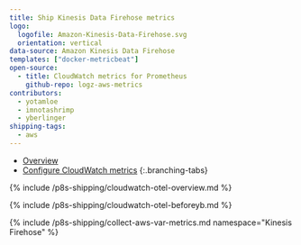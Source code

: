```yaml
---
title: Ship Kinesis Data Firehose metrics
logo:
  logofile: Amazon-Kinesis-Data-Firehose.svg
  orientation: vertical
data-source: Amazon Kinesis Data Firehose
templates: ["docker-metricbeat"]
open-source:
  - title: CloudWatch metrics for Prometheus
    github-repo: logz-aws-metrics
contributors:
  - yotamloe
  - imnotashrimp
  - yberlinger
shipping-tags:
  - aws
---
```


<!-- tabContainer:start -->
<div class="branching-container">

* [Overview](#Overview)
* [Configure CloudWatch metrics](#Procedure)
{:.branching-tabs}


<!-- tab:start -->
<div id="Overview">


{% include /p8s-shipping/cloudwatch-otel-overview.md %}


</div>
<!-- tab:end -->

<!-- tab:start -->
<div id="Procedure">

{% include /p8s-shipping/cloudwatch-otel-beforeyb.md %}

{% include /p8s-shipping/collect-aws-var-metrics.md namespace="Kinesis Firehose" %}


</div>
<!-- tab:end -->


</div>
